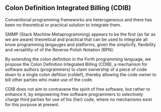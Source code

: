 ## Colon Definition Integrated Billing (CDIB)

Conventional programming frameworks are heterogeneous and there has been no theoretical or practical solution to integrate them.

SMMP (Stack Machine Metaprogramming) appears to be the first (as far as we are aware) theoretical and practical that can be used to integrate all know programming langauges and platforms, given the simplicify, flexibility and versatility of of the Reverse Polish Notation (RPN).

By extending the colon definition in the Forth programming language, we propose the Colon Definition Integrated Billing (CDIB), a  mechanism for software authors (programmers) to claim ownership of a piece of code down to a single colon defition (coldef), thereby allowing the code owner to bill other parties who make use of the code.

CDIB does not aim to contravene the spirit of free software, but rather to enhance it, by empowering free software programmers to selectively charge third parties for use of his (her) code, where no mechanisms exist for this purpose at present.
